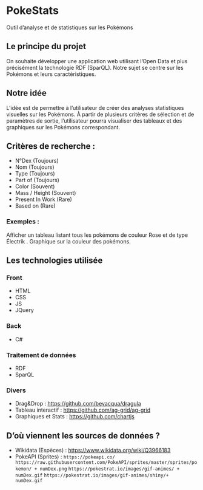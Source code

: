 # PokeStats
Outil d’analyse et de statistiques sur les Pokémons

## Le principe du projet
On souhaite développer une application web utilisant l’Open Data et plus précisément la technologie RDF (SparQL). Notre sujet se centre sur les Pokémons et leurs caractéristiques.
## Notre idée
L’idée est de permettre à l’utilisateur de créer des analyses statistiques visuelles sur les Pokémons. À partir de plusieurs critères de sélection et de paramètres de sortie, l’utilisateur pourra visualiser des tableaux et des graphiques sur les Pokémons correspondant.

## Critères de recherche :
* N°Dex (Toujours)
* Nom (Toujours)
* Type (Toujours)
* Part of (Toujours)
* Color (Souvent)
* Mass / Height (Souvent)
* Present In Work (Rare)
* Based on (Rare)

### Exemples :
Afficher un tableau listant tous les pokémons de couleur Rose et de type Électrik .
Graphique sur la couleur des pokémons.
## Les technologies utilisée
### Front
* HTML
* CSS
* JS
* JQuery

### Back
* C#
### Traitement de données
* RDF
* SparQL

### Divers
* Drag&Drop :
https://github.com/bevacqua/dragula
* Tableau interactif :
https://github.com/ag-grid/ag-grid
* Graphiques et Stats :
https://github.com/chartjs
## D’où viennent les sources de données ?
* Wikidata (Espèces) :
https://www.wikidata.org/wiki/Q3966183
* PokeAPI (Sprites) :
```https://pokeapi.co/ https://raw.githubusercontent.com/PokeAPI/sprites/master/sprites/pokemon/ + numDex.png```
```https://pokestrat.io/images/gif-animes/ + numDex.gif```
```https://pokestrat.io/images/gif-animes/shiny/+ numDex.gif```

